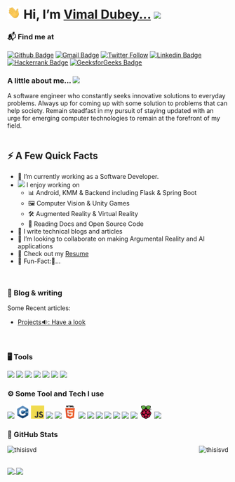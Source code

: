 <h1><img width="30px" margin="0px" src="https://raw.githubusercontent.com/ABSphreak/ABSphreak/master/gifs/Hi.gif"> Hi, I’m <a href="https://github.com/thisisvd">Vimal Dubey...</a> <img height="30px" src="https://emojis.slackmojis.com/emojis/images/1531849430/4246/blob-sunglasses.gif?1531849430"></h1>
</h1>

### 📬 Find me at
[![Github Badge](http://img.shields.io/badge/-Github-black?style=flat-square&logo=github&link=https://github.com/thisisvd)](https://github.com/thisisvd)
[![Gmail Badge](https://img.shields.io/badge/-Gmail-d14836?style=flat-square&logo=Gmail&logoColor=white&link=vimaldubey12212000@gmail.com)](vimaldubey12212000@gmail.com)
[![Twitter Follow](https://img.shields.io/twitter/follow/thisisvd?style=social)](https://twitter.com/intent/follow?screen_name=thisisvd)
[![Linkedin Badge](https://img.shields.io/badge/-LinkedIn-blue?style=flat-square&logo=Linkedin&logoColor=white&link=https://linkedin.com/in/vimal-dubey-a788291b0)](https://linkedin.com/in/vimal-dubey-a788291b0)
[![Hackerrank Badge](https://img.shields.io/badge/-Hackerrank-2EC866?style=flat-square&logo=HackerRank&logoColor=white&link=https://www.hackerrank.com/profile/thisisvd21)](https://www.hackerrank.com/profile/thisisvd21)
[![GeeksforGeeks Badge](https://img.shields.io/badge/-GeeksforGeeks-0F9D58?style=flat-square&logo=GeeksforGeeks&logoColor=white&link=https://www.geeksforgeeks.org/user/thisisvd21/)](https://www.geeksforgeeks.org/user/thisisvd21/)


### A little about me...  <img src="https://media.giphy.com/media/VgCDAzcKvsR6OM0uWg/giphy.gif" width="50"> 
A software engineer who constantly seeks innovative solutions to everyday problems. Always up for coming up with some solution to problems that can help society. Remain steadfast in my pursuit of staying updated with an urge for emerging computer technologies to remain at the forefront of my field. <br/><br/>




## ⚡️ A Few Quick Facts

- 🔭 I’m currently working as a Software Developer.
- <img src="https://media.giphy.com/media/WUlplcMpOCEmTGBtBW/giphy.gif" width="30">  I enjoy working on
  - 📊 Android, KMM & Backend including Flask & Spring Boot
  - 🖼 Computer Vision & Unity Games
  - 🛠 Augmented Reality & Virtual Reality
  - 🤖 Reading Docs and Open Source Code
- 📝 I write technical blogs and articles
- 👯 I’m looking to collaborate on making Argumental Reality and AI applications
- 📙 Check out my [Resume](https://drive.google.com/file/d/1BXzxjr98EMizZw6fV0IRyMUsUo8jRpcF/view?usp=drive_link)
- 🎉 Fun-Fact:🤔...

</br>

### 📕 Blog & writing

Some Recent articles:
- [Projects🔉: Have a look](https://drive.google.com/drive/folders/1x1rhYqQm9hwNn_SpAY9d8JvAdqycjgxF?usp=share_link)

</br>
  
### 🖥️ Tools
<img src="https://img.shields.io/badge/Legion-555555.svg?&style=flat-square&logo=Lenovo&logoColor=E2231A"> <img src="https://img.shields.io/badge/Windows-555555.svg?&style=flat-square&logo=windows&logoColor=0078D6"> <img src="https://img.shields.io/badge/Chrome-555555.svg?&style=flat-square&logo=google-chrome&logoColor=FABC0C"> <img src="https://img.shields.io/badge/VS Code-555555?style=flat-square&logo=visual-studio-code&logoColor=007ACC"> <img src="https://img.shields.io/badge/Terminal-555555.svg?&style=flat-square&logo=powershell&logoColor=white"> <img src="https://img.shields.io/badge/Jupyter-555555.svg?&style=flat-square&logo=jupyter&logoColor=F37626"> <img src="https://img.shields.io/badge/Spotify-555555.svg?&style=flat-square&logo=spotify&logoColor=1ED760"> 

### ⚙️ Some Tool and Tech I use
<code><img height="30" src="https://avatars0.githubusercontent.com/u/1525981?s=200&v=4"></code>
<code><img height="30" src="https://raw.githubusercontent.com/github/explore/80688e429a7d4ef2fca1e82350fe8e3517d3494d/topics/cpp/cpp.png"></code>
<code><img height="30" src="https://raw.githubusercontent.com/github/explore/80688e429a7d4ef2fca1e82350fe8e3517d3494d/topics/javascript/javascript.png"></code>
<code><img height="30" src="https://avatars3.githubusercontent.com/u/9950313?s=200&v=4"></code>
  <code><img height="30" src="https://avatars1.githubusercontent.com/u/45120?s=200&v=4"></code>
<code><img height="30" src="https://raw.githubusercontent.com/github/explore/80688e429a7d4ef2fca1e82350fe8e3517d3494d/topics/html/html.png"></code>
<code><img height="30" src="https://avatars1.githubusercontent.com/u/1517864?s=200&v=4"></code>
<code><img height="30" src="https://avatars1.githubusercontent.com/u/2918581?s=200&v=4"></code>
<code><img height="30" src="https://avatars3.githubusercontent.com/u/18133?s=200&v=4"></code>
<code><img height="30" src="https://avatars1.githubusercontent.com/u/5009934?s=200&v=4"></code>
<code><img height="30" src="https://avatars0.githubusercontent.com/u/365630?s=88&v=4"></code>
<code><img height="30" src="https://avatars.githubusercontent.com/u/15658638"></code>
<code><img height="30" src="https://avatars.githubusercontent.com/u/34455048"></code>
<code><img height="30" src="https://raw.githubusercontent.com/github/explore/80688e429a7d4ef2fca1e82350fe8e3517d3494d/topics/raspberry-pi/raspberry-pi.png"></code>
<code><img height="30" src="https://avatars2.githubusercontent.com/u/1728152?s=200&v=4"></code>  


### 🚀 GitHub Stats

<p style="display: flex; justify-content: space-between;">
  <img align="left" src="https://github-readme-stats.vercel.app/api/top-langs?username=thisisvd&show_icons=true&theme=gotham&hide_border=true&locale=en&layout=compact&bg_color=00000000" alt="thisisvd" />
<!--   <img src="https://github-readme-stats.vercel.app/api?username=thisisvd&show_icons=true&hide_rank=true&theme=gotham" alt="thisisvd" /> -->
  <img src="https://github-readme-stats.vercel.app/api?username=thisisvd&show_icons=true&count_private=true&theme=gotham&hide_border=true&hide=issues,contribs&bg_color=00000000" alt="thisisvd" />
</p>
</details>

</br>

<a href="https://github.com/thisisvd/FitMe-App" target="_blank">
  <img align="center" src="https://github-readme-stats.vercel.app/api/pin/?username=thisisvd&repo=FitMe-App&theme=dracula" />
</a>
<a href="https://github.com/thisisvd/Eduvae-Public-Repository" target="_blank">
 <img align="center" src="https://github-readme-stats.vercel.app/api/pin/?username=thisisvd&repo=Eduvae-Public-Repository&theme=dracula" />
</a>

